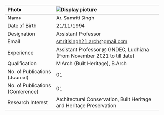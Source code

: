 
| Photo                            | ![Display picture](Images/ss.JPG)                                                                           |
|:---------------------------------|:------------------------------------------------------------------------------------------------------------|
| Name                             | Ar. Samriti Singh                                                                                                |
| Date of Birth                    | 21/11/1994                                                                                                  |
| Designation                      | Assistant Professor                                                                                         |
| Email                            | smritisingh21.arch@gmail.com                                                                                    |
| Experience                       | Assistant Professor @ GNDEC, Ludhiana (From November 2021 to till date)                                       |
| Qualification                    | M.Arch (Built Heritage), B.Arch |
| No. of Publications (Journal)    | 01                                                                                                          |
| No. of Publications (Conference) | 01                                                                                                         |
| Research Interest                | Architectural Conservation, Built Heritage and Heritage Preservation                   |
